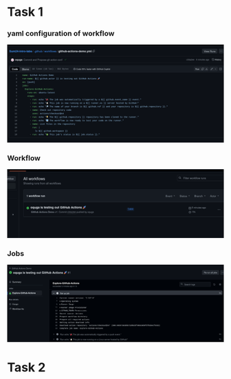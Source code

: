 # Task 1

### yaml configuration of workflow

![](/screens/conf.png)

### Workflow

![](/screens/workflow.png)

### Jobs

![](/screens/jobs.png)

# Task 2

